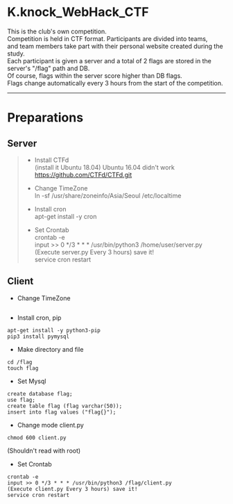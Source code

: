 # K.knock_WebHack_CTF   

This is the club's own competition.   
Competition is held in CTF format. Participants are divided into teams,   
and team members take part with their personal website created during the study.   
Each participant is given a server and a total of 2 flags are stored in the server's "/flag" path and DB.   
Of course, flags within the server score higher than DB flags.   
Flags change automatically every 3 hours from the start of the competition.   
   
   
   
***
# Preparations

## Server
>  - Install CTFd   
>  (install it Ubuntu 18.04) Ubuntu 16.04 didn't work   
>  https://github.com/CTFd/CTFd.git   
>  
>  
>  - Change TimeZone   
>  ln -sf /usr/share/zoneinfo/Asia/Seoul /etc/localtime   
>  
>  
>  - Install cron   
>  apt-get install -y cron   
>  
>  
>  - Set Crontab   
>  crontab -e   
>  input >> 0 */3 * * * /usr/bin/python3 /home/user/server.py   
>  (Execute server.py Every 3 hours) save it!   
>  service cron restart   



## Client
- Change TimeZone
```ln -sf /usr/share/zoneinfo/Asia/Seoul /etc/localtime
```

- Install cron, pip
```apt-get install -y cron
apt-get install -y python3-pip
pip3 install pymysql
```

- Make directory and file
```mkdir /flag
cd /flag
touch flag
```

- Set Mysql
```
create database flag;
use flag;
create table flag (flag varchar(50));
insert into flag values ("flag{}");
```

- Change mode client.py
```
chmod 600 client.py
```
(Shouldn't read with root)

- Set Crontab
```
crontab -e
input >> 0 */3 * * * /usr/bin/python3 /flag/client.py
(Execute client.py Every 3 hours) save it!
service cron restart
```

